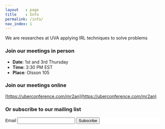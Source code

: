 ```yaml
---
layout   : page
title    : Info
permalink: /info/
nav_index: 1
---
```

We are researches at UVA applying IRL techniques to solve problems

### Join our meetings in person

+ **Date**: 1st and 3rd Thursday 
+ **Time**: 3:30 PM EST
+ **Place**: Olsson 105

### Join our meetings online

[https://uberconference.com/mr2an](https://uberconference.com/mr2an)

### Or subscribe to our mailing list

<!-- Begin MailChimp Signup Form -->
<style type="text/css">
   #mc_embed_signup{background:#fff; clear:left; font:14px Helvetica,Arial,sans-serif;  width:500px;}
   /* Add your own MailChimp form style overrides in your site stylesheet or in this style block.
      We recommend moving this block and the preceding CSS link to the HEAD of your HTML file. */
</style>
<div id="mc_embed_signup">
<form action="//markrucker.us16.list-manage.com/subscribe/post?u=090c1fbe20ce45ee456d82898&amp;id=946715024e" method="post" id="mc-embedded-subscribe-form" name="mc-embedded-subscribe-form" class="validate" target="_blank" novalidate>
 <div id="mc_embed_signup_scroll">
  <span class="mc-field-group">
   <label for="mce-EMAIL">Email </label>
   <input type="email" value="" name="EMAIL" class="required email" id="mce-EMAIL">
  </span>
  <span id="mce-responses" class="clear">
   <div class="response" id="mce-error-response" style="display:none"></div>
   <div class="response" id="mce-success-response" style="display:none"></div>
  </span>    <!-- real people should not fill this in and expect good things - do not remove this or risk form bot signups-->
  <span style="position: absolute; left: -5000px;" aria-hidden="true"><input type="text" name="b_090c1fbe20ce45ee456d82898_946715024e" tabindex="-1" value="">
  </span>
  <span class="clear"><input type="submit" value="Subscribe" name="subscribe" id="mc-embedded-subscribe" class="button">
  </span>
 </div>
</form>
</div>
<script type='text/javascript' src='//s3.amazonaws.com/downloads.mailchimp.com/js/mc-validate.js'></script><script type='text/javascript'>(function($) {window.fnames = new Array(); window.ftypes = new Array();fnames[0]='EMAIL';ftypes[0]='email';}(jQuery));var $mcj = jQuery.noConflict(true);</script>
<!--End mc_embed_signup-->
